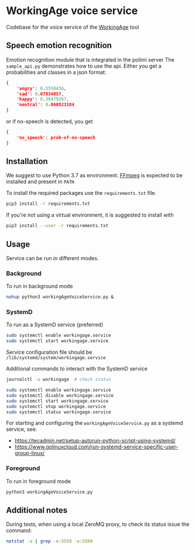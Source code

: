 # WorkingAge voice service
Codebase for the voice service of the [WorkingAge](https://www.workingage.eu) tool

## Speech emotion recognition

Emotion recognition module that is integrated in the polimi server
The `sample_api.py` demonstrates how to use the api.
Either you get a probabilities and classes in a json format:

```json
{
    'angry': 0.5550436,
    'sad': 0.07934057,
    'happy': 0.30479267,
    'neutral': 0.060823184
}
```

or if no-speech is detected, you get

```json
{
    'no_speech': prob-of-no-speech
}
```

## Installation

We suggest to use Python 3.7 as environment.
[FFmpeg](https://www.ffmpeg.org) is expected to be installed and present in `PATH`

To install the required packages use the `requirements.txt` file.
```bash
pip3 install -r requirements.txt
```

If you're not using a virtual environment, it is suggested to install with 
```bash
pip3 install --user -r requirements.txt
```

## Usage

Service can be run in different modes.

### Background

To run in background mode
```bash
nohup python3 workingAgeVoiceService.py &
```

### SystemD

To run as a SystemD service (preferred)
```bash
sudo systemctl enable workingage.service
sudo systemctl start workingage.service
```
Service configuration file should be `/lib/systemd/system/workingage.service` 

Additional commands to interact with the SystemD service

```bash
journalctl -u workingage  # check status

sudo systemctl enable workingage.service
sudo systemctl disable workingage.service
sudo systemctl start workingage.service
sudo systemctl stop workingage.service
sudo systemctl status workingage.service
```

For starting and configuring the `workingAgeVoiceService.py` as a systemd service, see:
- https://tecadmin.net/setup-autorun-python-script-using-systemd/
- https://www.golinuxcloud.com/run-systemd-service-specific-user-group-linux/

### Foreground

To run in foreground mode

```bash
python3 workingAgeVoiceService.py
```

## Additional notes
During tests, when using a local ZeroMQ proxy, to check its status issue the command:

```bash
netstat -a | grep -e:5559 -e:5560
```

